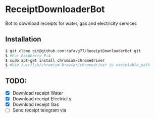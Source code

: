 # ReceiptDownloaderBot
Bot to download receipts for water, gas and electricity services 

## Installation
```bash
$ git clone git@github.com:rafavg77/ReceiptDownloaderBot.git
$ #For Raspberry Pi4
$ sudo apt-get install chromium-chromedriver
$ #Use /usr/lib/chromium-browser/chromedriver as executable_path
```

## TODO:
- [x] Download receipt Water
- [X] Download receipt Electricity
- [X] Download receipt Gas
- [ ] Send receipt telegram via